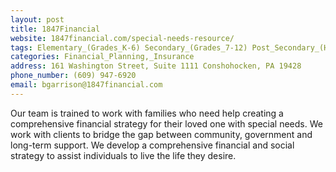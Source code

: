 ```yaml
---
layout: post
title: 1847Financial
website: 1847financial.com/special-needs-resource/
tags: Elementary_(Grades_K-6) Secondary_(Grades_7-12) Post_Secondary_(High_School_and_Beyond)
categories: Financial_Planning,_Insurance
address: 161 Washington Street, Suite 1111 Conshohocken, PA 19428
phone_number: (609) 947-6920
email: bgarrison@1847financial.com
---
```

Our team is trained to work with families who need help creating a comprehensive financial strategy for their loved one with special needs. We work with clients to bridge the gap between community, government and long-term support. We develop a comprehensive financial and social strategy to assist individuals to live the life they desire.